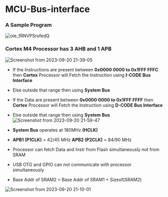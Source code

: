 # MCU-Bus-interface
### A Sample Program 
![oie_fRNVPSrofedQ](https://github.com/PranabNandy/MCU-Driver-Development/assets/80820274/b02c7b38-61ff-4294-85b1-7000fc26860a)

### Cortex M4 Processor has 3 AHB and 1 APB

![Screenshot from 2023-09-20 21-39-05](https://github.com/PranabNandy/MCU-Driver-Development/assets/80820274/3c03e709-113c-44fb-a936-b9a541e9882e)


-  If the Instructions are present between **0x0000 0000 to 0x1FFF FFFC** then **Cortex** Processor will Fetch the Instruction using **I-CODE Bus Interface**
-  Else outside that range then using **System Bus**
-  If the Data are present between **0x0000 0000 to 0x1FFF FFFF** then **Cortex** Processor will Fetch the Instruction using **D-CODE Bus Interface**
-  Else outside that range then using **System Bus**
![Screenshot from 2023-09-20 21-59-47](https://github.com/PranabNandy/MCU-Driver-Development/assets/80820274/7f70329e-42cb-4478-ae8c-665ee87462f5)

-  **System Bus** operates at 180MHz **(HCLK)**
-  **APB1 (P1CLK)** = 42/45 MHz    **APB2 (P2CLK)** = 84/90 MHz
-  Processor can fetch Data and Instr from Flash simultaneously not from SRAM
-  USB OTG and GPIO can not communicate with processor simultaneously
- Base Addr of SRAM2 = Base Addr of SRAM1  +  Sizeof(SRAM2)  

![Screenshot from 2023-09-20 21-10-01](https://github.com/PranabNandy/MCU-Driver-Development/assets/80820274/c40ed0fa-7250-4b8e-a7c7-19c66db594b6)

